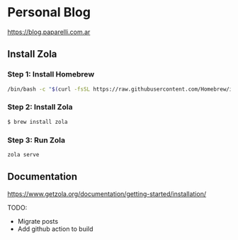 # Personal Blog

https://blog.paparelli.com.ar

## Install Zola

### Step 1: Install Homebrew
```bash
/bin/bash -c "$(curl -fsSL https://raw.githubusercontent.com/Homebrew/install/HEAD/install.sh)"
```

### Step 2: Install Zola
```bash
$ brew install zola
```

### Step 3: Run Zola
```bash
zola serve
```

## Documentation

https://www.getzola.org/documentation/getting-started/installation/


TODO:

- Migrate posts
- Add github action to build